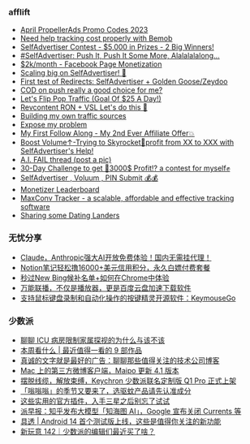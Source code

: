 <!-- BLOG-POST-LIST:START -->
<!-- BLOG-POST-LIST:END -->

### afflift
<!-- afflift:START -->
- [April PropellerAds Promo Codes 2023](https://afflift.com/f/threads/april-propellerads-promo-codes-2023.10657/)
- [Need help tracking cost properly with Bemob](https://afflift.com/f/threads/need-help-tracking-cost-properly-with-bemob.10737/)
- [SelfAdvertiser Contest - $5,000 in Prizes - 2 Big Winners!](https://afflift.com/f/threads/selfadvertiser-contest-5-000-in-prizes-2-big-winners.10651/)
- [#SelfAdvertiser: Push It, Push It Some More, Alalalalalong...](https://afflift.com/f/threads/selfadvertiser-push-it-push-it-some-more-alalalalalong.10743/)
- [$2k/month - Facebook Page Monetization](https://afflift.com/f/threads/2k-month-facebook-page-monetization.10637/)
- [Scaling big on SelfAdvertiser! 🤑](https://afflift.com/f/threads/scaling-big-on-selfadvertiser-%F0%9F%A4%91.10711/)
- [First test of Redirects: SelfAdvertiser + Golden Goose/Zeydoo](https://afflift.com/f/threads/first-test-of-redirects-selfadvertiser-golden-goose-zeydoo.10742/)
- [COD on push really a good choice for me?](https://afflift.com/f/threads/cod-on-push-really-a-good-choice-for-me.10741/)
- [Let&#39;s Flip Pop Traffic &lpar;Goal Of $25 A Day!&rpar;](https://afflift.com/f/threads/lets-flip-pop-traffic-goal-of-25-a-day.10597/)
- [Revcontent RON + VSL Let&#39;s do this 🚀](https://afflift.com/f/threads/revcontent-ron-vsl-lets-do-this-%F0%9F%9A%80.9662/)
- [Building my own traffic sources](https://afflift.com/f/threads/building-my-own-traffic-sources.10721/)
- [Expose my problem](https://afflift.com/f/threads/expose-my-problem.10735/)
- [My First Follow Along - My 2nd Ever Affiliate Offer💥](https://afflift.com/f/threads/my-first-follow-along-my-2nd-ever-affiliate-offer%F0%9F%92%A5.10695/)
- [Boost Volume↑-Trying to Skyrocket🚀profit from XX to XXX with SelfAdvertiser&#39;s Help!](https://afflift.com/f/threads/boost-volume%E2%86%91-trying-to-skyrocket%F0%9F%9A%80profit-from-xx-to-xxx-with-selfadvertisers-help.10652/)
- [A.I. FAIL thread &lpar;post a pic&rpar;](https://afflift.com/f/threads/a-i-fail-thread-post-a-pic.10739/)
- [30-Day Challenge to get 🎯3000$ Profit⁉ a contest for myself✊](https://afflift.com/f/threads/30-day-challenge-to-get-%F0%9F%8E%AF3000-profit%E2%81%89-a-contest-for-myself%E2%9C%8A.9419/)
- [SelfAdvertiser , Voluum , PIN Submit 💰💰](https://afflift.com/f/threads/selfadvertiser-voluum-pin-submit-%F0%9F%92%B0%F0%9F%92%B0.10690/)
- [Monetizer Leaderboard](https://afflift.com/f/threads/monetizer-leaderboard.10740/)
- [MaxConv Tracker - a scalable, affordable and effective tracking software](https://afflift.com/f/threads/maxconv-tracker-a-scalable-affordable-and-effective-tracking-software.9941/)
- [Sharing some Dating Landers](https://afflift.com/f/threads/sharing-some-dating-landers.10208/)
<!-- afflift:END -->

### 无忧分享
<!-- ruyo:START -->
- [Claude，Anthropic强大AI开放免费体验！国内无需挂代理！](https://51.ruyo.net/18341.html)
- [Notion笔记轻松撸16000+美元信用积分，永久白嫖付费套餐](https://51.ruyo.net/18330.html)
- [秒过New Bing候补名单+如何在Chrome中体验](https://51.ruyo.net/18325.html)
- [万能联播，不仅是播放器，更是百度云盘加速下载软件](https://51.ruyo.net/18335.html)
- [支持鼠标键盘录制和自动化操作的按键精灵开源软件：KeymouseGo](https://51.ruyo.net/18331.html)
<!-- ruyo:END -->

### 少数派
<!-- sspai:START -->
- [聊聊 ICU 病房限制家属探视的为什么与该不该](https://sspai.com/post/79319)
- [本周看什么 | 最近值得一看的 9 部作品](https://sspai.com/post/79311)
- [真诚的文字就是最好的广告：聊聊那些值得关注的技术公司博客](https://sspai.com/prime/story/recommendable-techco-blogs)
- [Mac 上的第三方微博客户端，Maipo 更新 4.1 版本](https://sspai.com/post/79299)
- [摆脱线缆，解放束缚，Keychron 少数派联名定制版 Q1 Pro 正式上架](https://sspai.com/post/79289)
- [「嗡嗡嗡」的季节又要来了，选驱蚊产品请先认准成分](https://sspai.com/post/60304)
- [这些实用的官方插件，入手三星之后别忘了试试](https://sspai.com/post/79285)
- [派早报：知乎发布大模型「知海图 AI」，Google 宣布关闭 Currents 等](https://sspai.com/post/79301)
- [具透 | Android 14 首个测试版上线，这些是值得你关注的新功能](https://sspai.com/post/79290)
- [新玩意 142｜少数派的编辑们最近买了啥？](https://sspai.com/post/79291)
<!-- sspai:END -->